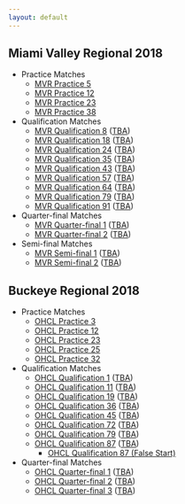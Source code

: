 ```yaml
---
layout: default
---
```


## Miami Valley Regional 2018

*  Practice Matches
    *  [MVR Practice 5](https://s3.us-east-2.amazonaws.com/badlog/mvr/MVR+Practice+5.bag.html)
    *  [MVR Practice 12](https://s3.us-east-2.amazonaws.com/badlog/mvr/MVR+Practice+12.bag.html)
    *  [MVR Practice 23](https://s3.us-east-2.amazonaws.com/badlog/mvr/MVR+Practice+23.bag.html)
    *  [MVR Practice 38](https://s3.us-east-2.amazonaws.com/badlog/mvr/MVR+Practice+38.bag.html)
*  Qualification Matches
    *  [MVR Qualification 8](https://s3.us-east-2.amazonaws.com/badlog/mvr/MVR+Qual+8.bag.html) ([TBA](https://www.thebluealliance.com/match/2018ohmv_qm8))
    *  [MVR Qualification 18](https://s3.us-east-2.amazonaws.com/badlog/mvr/MVR+Qual+18.bag.html) ([TBA](https://www.thebluealliance.com/match/2018ohmv_qm18))
    *  [MVR Qualification 24](https://s3.us-east-2.amazonaws.com/badlog/mvr/MVR+Qual+24.bag.html) ([TBA](https://www.thebluealliance.com/match/2018ohmv_qm24))
    *  [MVR Qualification 35](https://s3.us-east-2.amazonaws.com/badlog/mvr/MVR+Qual+35.bag.html) ([TBA](https://www.thebluealliance.com/match/2018ohmv_qm35))
    *  [MVR Qualification 43](https://s3.us-east-2.amazonaws.com/badlog/mvr/MVR+Qual+43.bag.html) ([TBA](https://www.thebluealliance.com/match/2018ohmv_qm43))
    *  [MVR Qualification 57](https://s3.us-east-2.amazonaws.com/badlog/mvr/MVR+Qual+57.bag.html) ([TBA](https://www.thebluealliance.com/match/2018ohmv_qm57))
    *  [MVR Qualification 64](https://s3.us-east-2.amazonaws.com/badlog/mvr/MVR+Qual+64.bag.html) ([TBA](https://www.thebluealliance.com/match/2018ohmv_qm64))
    *  [MVR Qualification 79](https://s3.us-east-2.amazonaws.com/badlog/mvr/MVR+Qual+79.bag.html) ([TBA](https://www.thebluealliance.com/match/2018ohmv_qm79))
    *  [MVR Qualification 91](https://s3.us-east-2.amazonaws.com/badlog/mvr/MVR+Qual+91.bag.html) ([TBA](https://www.thebluealliance.com/match/2018ohmv_qm91))
*  Quarter-final Matches
    *  [MVR Quarter-final 1](https://s3.us-east-2.amazonaws.com/badlog/mvr/MVR+QF+1.bag.html) ([TBA](https://www.thebluealliance.com/match/2018ohmv_qf1m1))
    *  [MVR Quarter-final 2](https://s3.us-east-2.amazonaws.com/badlog/mvr/MVR+QF+2.bag.html) ([TBA](https://www.thebluealliance.com/match/2018ohmv_qf1m2))
*  Semi-final Matches
    *  [MVR Semi-final 1](https://s3.us-east-2.amazonaws.com/badlog/mvr/MVR+SF+1.bag.html) ([TBA](https://www.thebluealliance.com/match/2018ohmv_sf1m1))
    *  [MVR Semi-final 2](https://s3.us-east-2.amazonaws.com/badlog/mvr/MVR+SF+2.bag.html) ([TBA](https://www.thebluealliance.com/match/2018ohmv_sf1m2))

## Buckeye Regional 2018

*  Practice Matches
    *  [OHCL Practice 3](https://s3.us-east-2.amazonaws.com/badlog/ohcl/OHCL+Practice+3.bag.html)
    *  [OHCL Practice 12](https://s3.us-east-2.amazonaws.com/badlog/ohcl/OHCL+Practice+12.bag.html)
    *  [OHCL Practice 23](https://s3.us-east-2.amazonaws.com/badlog/ohcl/OHCL+Practice+23.bag.html)
    *  [OHCL Practice 25](https://s3.us-east-2.amazonaws.com/badlog/ohcl/OHCL+Practice+25.bag.html)
    *  [OHCL Practice 32](https://s3.us-east-2.amazonaws.com/badlog/ohcl/OHCL+Practice+32.bag.html)
*  Qualification Matches
    *  [OHCL Qualification 1](https://s3.us-east-2.amazonaws.com/badlog/ohcl/OHCL+Qualification+1.bag.html) ([TBA](https://www.thebluealliance.com/match/2018ohcl_qm1))
    *  [OHCL Qualification 11](https://s3.us-east-2.amazonaws.com/badlog/ohcl/OHCL+Qualification+11.bag.html) ([TBA](https://www.thebluealliance.com/match/2018ohcl_qm11))
    *  [OHCL Qualification 19](https://s3.us-east-2.amazonaws.com/badlog/ohcl/OHCL+Qualification+19.bag.html) ([TBA](https://www.thebluealliance.com/match/2018ohcl_qm19))
    *  [OHCL Qualification 36](https://s3.us-east-2.amazonaws.com/badlog/ohcl/OHCL+Qualification+36.bag.html) ([TBA](https://www.thebluealliance.com/match/2018ohcl_qm36))
    *  [OHCL Qualification 45](https://s3.us-east-2.amazonaws.com/badlog/ohcl/OHCL+Qualification+45.bag.html) ([TBA](https://www.thebluealliance.com/match/2018ohcl_qm45))
    *  [OHCL Qualification 72](https://s3.us-east-2.amazonaws.com/badlog/ohcl/OHCL+Qualification+72.bag.html) ([TBA](https://www.thebluealliance.com/match/2018ohcl_qm72))
    *  [OHCL Qualification 79](https://s3.us-east-2.amazonaws.com/badlog/ohcl/OHCL+Qualification+79.bag.html) ([TBA](https://www.thebluealliance.com/match/2018ohcl_qm79))
    *  [OHCL Qualification 87](https://s3.us-east-2.amazonaws.com/badlog/ohcl/OHCL+Qualification+87.bag.html) ([TBA](https://www.thebluealliance.com/match/2018ohcl_qm87))
        *  [OHCL Qualification 87 (False Start)](https://s3.us-east-2.amazonaws.com/badlog/ohcl/OHCL+Qualification+87+False+Start.bag.html)
*  Quarter-final Matches
    *  [OHCL Quarter-final 1](https://s3.us-east-2.amazonaws.com/badlog/ohcl/OHCL+QF+1.bag.html) ([TBA](https://www.thebluealliance.com/match/2018ohcl_qf1m1))
    *  [OHCL Quarter-final 2](https://s3.us-east-2.amazonaws.com/badlog/ohcl/OHCL+QF+2.bag.html) ([TBA](https://www.thebluealliance.com/match/2018ohcl_qf1m2))
    *  [OHCL Quarter-final 3](https://s3.us-east-2.amazonaws.com/badlog/ohcl/OHCL+QF+3.bag.html) ([TBA](https://www.thebluealliance.com/match/2018ohcl_qf1m3))

